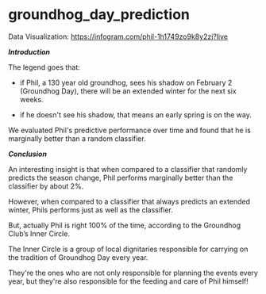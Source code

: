 # groundhog_day_prediction

Data Visualization: https://infogram.com/phil-1h1749zo9k8y2zj?live

___Introduction___

The legend goes that:

- if Phil, a 130 year old groundhog,  sees his shadow on February 2 (Groundhog Day), there will be an extended winter for the next six weeks.

- if he doesn't see his shadow, that means an early spring is on the way.

We evaluated Phil's predictive performance over time and found that he is marginally better than a random classifier.

___Conclusion___

An interesting insight is that when compared to a classifier that randomly predicts the season change, Phil performs marginally better than the classifier by about 2%.

However, when compared to a classifier that always predicts an extended winter, Phils performs just as well as the classifier.

But, actually Phil is right 100% of the time, according to the Groundhog Club’s Inner Circle.

The Inner Circle is a group of local dignitaries responsible for carrying on the tradition of Groundhog Day every year. 

They're the ones who are not only responsible for planning the events every year, but they're also responsible for the feeding and care of Phil himself!
